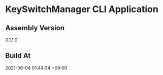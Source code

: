 KeySwitchManager CLI Application
==============================

## Assembly Version

0.1.1.0

## Build At

2021-06-04 01:44:34 +09:00
